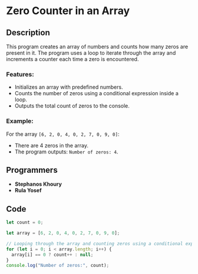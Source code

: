 # Zero Counter in an Array

## Description

This program creates an array of numbers and counts how many zeros are present in it. The program uses a loop to iterate through the array and increments a counter each time a zero is encountered.

### Features:
- Initializes an array with predefined numbers.
- Counts the number of zeros using a conditional expression inside a loop.
- Outputs the total count of zeros to the console.

### Example:
For the array `[6, 2, 0, 4, 0, 2, 7, 0, 9, 0]`:
- There are 4 zeros in the array.
- The program outputs: `Number of zeros: 4`.

## Programmers

- **Stephanos Khoury**
- **Rula Yosef**

## Code

```javascript
let count = 0;

let array = [6, 2, 0, 4, 0, 2, 7, 0, 9, 0];

// Looping through the array and counting zeros using a conditional expression.
for (let i = 0; i < array.length; i++) {
  array[i] == 0 ? count++ : null;
}
console.log("Number of zeros:", count);
